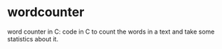 # wordcounter
word counter in C: code in C to count the words in a text and take some statistics about it.
